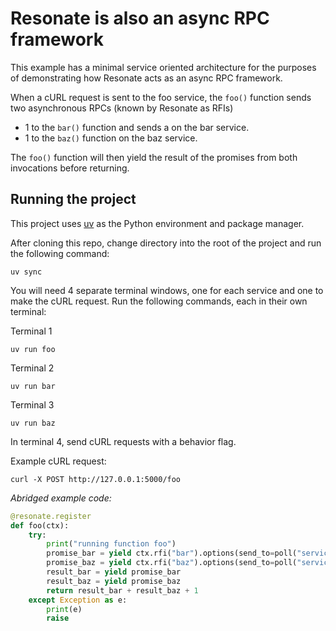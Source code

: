 # Resonate is also an async RPC framework

This example has a minimal service oriented architecture for the purposes of demonstrating how Resonate acts as an async RPC framework.

When a cURL request is sent to the foo service, the `foo()` function sends two asynchronous RPCs (known by Resonate as RFIs)

- 1 to the `bar()` function and sends a on the bar service.
- 1 to the `baz()` function on the baz service.

The `foo()` function will then yield the result of the promises from both invocations before returning.

## Running the project

This project uses [uv](https://docs.astral.sh/uv/) as the Python environment and package manager.

After cloning this repo, change directory into the root of the project and run the following command:

```shell
uv sync
```

You will need 4 separate terminal windows, one for each service and one to make the cURL request.
Run the following commands, each in their own terminal:

Terminal 1

```shell
uv run foo
```

Terminal 2

```shell
uv run bar
```

Terminal 3

```shell
uv run baz
```

In terminal 4, send cURL requests with a behavior flag.

Example cURL request:

```shell
curl -X POST http://127.0.0.1:5000/foo
```

_Abridged example code:_

```python
@resonate.register
def foo(ctx):
    try:
        print("running function foo")
        promise_bar = yield ctx.rfi("bar").options(send_to=poll("service-bar"))
        promise_baz = yield ctx.rfi("baz").options(send_to=poll("service-baz"))
        result_bar = yield promise_bar
        result_baz = yield promise_baz
        return result_bar + result_baz + 1
    except Exception as e:
        print(e)
        raise

```
